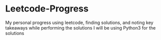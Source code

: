 # Leetcode-Progress
My personal progress using leetcode, finding solutions, and noting key takeaways while performing the solutions
I will be using Python3 for the solutions

